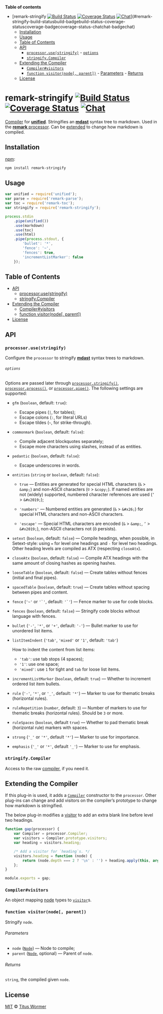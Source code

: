 <!-- START doctoc generated TOC please keep comment here to allow auto update -->
<!-- DON'T EDIT THIS SECTION, INSTEAD RE-RUN doctoc TO UPDATE -->
**Table of contents**

- [remark-stringify [![Build Status][build-badge]][build-status] [![Coverage Status][coverage-badge]][coverage-status] [![Chat][chat-badge]][chat]](#remark-stringify-build-statusbuild-badgebuild-status-coverage-statuscoverage-badgecoverage-status-chatchat-badgechat)
  - [Installation](#installation)
  - [Usage](#usage)
  - [Table of Contents](#table-of-contents)
  - [API](#api)
    - [`processor.use(stringify)`](#processorusestringify)
          - [`options`](#options)
    - [`stringify.Compiler`](#stringifycompiler)
  - [Extending the Compiler](#extending-the-compiler)
    - [`Compiler#visitors`](#compilervisitors)
    - [`function visitor(node[, parent])`](#function-visitornode-parent)
          - [Parameters](#parameters)
          - [Returns](#returns)
  - [License](#license)

<!-- END doctoc generated TOC please keep comment here to allow auto update -->

# remark-stringify [![Build Status][build-badge]][build-status] [![Coverage Status][coverage-badge]][coverage-status] [![Chat][chat-badge]][chat]

[Compiler][] for [**unified**][unified].  Stringifies an
[**mdast**][mdast] syntax tree to markdown.  Used in the [**remark**
processor][processor].  Can be [extended][extend] to change how
markdown is compiled.

## Installation

[npm][]:

```bash
npm install remark-stringify
```

## Usage

```js
var unified = require('unified');
var parse = require('remark-parse');
var toc = require('remark-toc');
var stringify = require('remark-stringify');

process.stdin
    .pipe(unified())
    .use(markdown)
    .use(toc)
    .use(html)
    .pipe(process.stdout, {
        'bullet': '*',
        'fence': '~',
        'fences': true,
        'incrementListMarker': false
    });
```

## Table of Contents

*   [API](#api)
    *   [processor.use(stringify)](#processorusestringify)
    *   [stringify.Compiler](#stringifycompiler)
*   [Extending the Compiler](#extending-the-compiler)
    *   [Compiler#visitors](#compilervisitors)
    *   [function visitor(node\[, parent\])](#function-visitornode-parent)
*   [License](#license)

## API

### `processor.use(stringify)`

Configure the `processor` to stringify [**mdast**][mdast] syntax trees
to markdown.

###### `options`

Options are passed later through [`processor.stringify()`][stringify],
[`processor.process()`][process], or [`processor.pipe()`][pipe].
The following settings are supported:

*   `gfm` (`boolean`, default: `true`):
    *   Escape pipes (`|`, for tables);
    *   Escape colons (`:`, for literal URLs)
    *   Escape tildes (`~`, for strike-through).
*   `commonmark` (`boolean`, default: `false`):
    *   Compile adjacent blockquotes separately;
    *   Escape more characters using slashes, instead of as entities.
*   `pedantic` (`boolean`, default: `false`):
    *   Escape underscores in words.
*   `entities` (`string` or `boolean`, default: `false`):

    *   `true` — Entities are generated for special HTML characters
        (`&` > `&amp;`) and non-ASCII characters (`©` > `&copy;`).
        If named entities are not (widely) supported, numbered character
        references are used (`’` > `&#x2019;`);

    *   `'numbers'` — Numbered entities are generated (`&` > `&#x26;`)
        for special HTML characters and non-ASCII characters.

    *   `'escape'` — Special HTML characters are encoded (`&` >
        `&amp;`, `’` > `&#x2019;`), non-ASCII characters not (ö persists).

*   `setext` (`boolean`, default: `false`)
    — Compile headings, when possible, in Setext-style: using `=` for
    level one headings and `-` for level two headings.  Other heading
    levels are compiled as ATX (respecting `closeAtx`).
*   `closeAtx` (`boolean`, default: `false`)
    — Compile ATX headings with the same amount of closing hashes as
    opening hashes.
*   `looseTable` (`boolean`, default: `false`)
    — Create tables without fences (initial and final pipes).
*   `spacedTable` (`boolean`, default: `true`)
    — Create tables without spacing between pipes and content.
*   `fence` (`'~'` or ``'`'``, default: ``'`'``)
    — Fence marker to use for code blocks.
*   `fences` (`boolean`, default: `false`)
    — Stringify code blocks without language with fences.
*   `bullet` (`'-'`, `'*'`, or `'+'`, default: `'-'`)
    — Bullet marker to use for unordered list items.
*   `listItemIndent` (`'tab'`, `'mixed'` or `'1'`, default: `'tab'`)

    How to indent the content from list items:

    *   `'tab'`: use tab stops (4 spaces);
    *   `'1'`: use one space;
    *   `'mixed'`: use `1` for tight and `tab` for loose list items.

*   `incrementListMarker` (`boolean`, default: `true`)
    — Whether to increment ordered list item bullets.
*   `rule` (`'-'`, `'*'`, or `'_'`, default: `'*'`)
    — Marker to use for thematic breaks (horizontal rules).
*   `ruleRepetition` (`number`, default: `3`)
    — Number of markers to use for thematic breaks (horizontal rules).
    Should be `3` or more.
*   `ruleSpaces` (`boolean`, default `true`)
    — Whether to pad thematic break (horizontal rule) markers with
    spaces.
*   `strong` (`'_'` or `'*'`, default `'*'`)
    — Marker to use for importance.
*   `emphasis` (`'_'` or `'*'`, default `'_'`)
    — Marker to use for emphasis.

### `stringify.Compiler`

Access to the raw [compiler][], if you need it.

## Extending the Compiler

If this plug-in is used, it adds a [`Compiler`][compiler] constructor
to the `processor`.  Other plug-ins can change and add visitors on
the compiler’s prototype to change how markdown is stringified.

The below plug-in modifies a [visitor][] to add an extra blank line
before level two headings.

```js
function gap(processor) {
    var Compiler = processor.Compiler;
    var visitors = Compiler.prototype.visitors;
    var heading = visitors.heading;

    /* Add a visitor for `heading`s. */
    visitors.heading = function (node) {
        return (node.depth === 2 ? '\n' : '') + heading.apply(this, arguments);
    };
}

module.exports = gap;
```

### `Compiler#visitors`

An object mapping [node][] types to [`visitor`][visitor]s.

### `function visitor(node[, parent])`

Stringify `node`.

###### Parameters

*   `node` ([`Node`][node]) — Node to compile;
*   `parent` ([`Node`][node], optional) — Parent of `node`.

###### Returns

`string`, the compiled given `node`.

## License

[MIT][license] © [Titus Wormer][author]

<!-- Definitions -->

[build-badge]: https://img.shields.io/travis/wooorm/remark.svg

[build-status]: https://travis-ci.org/wooorm/remark

[coverage-badge]: https://img.shields.io/codecov/c/github/wooorm/remark.svg

[coverage-status]: https://codecov.io/github/wooorm/remark

[chat-badge]: https://img.shields.io/gitter/room/wooorm/remark.svg

[chat]: https://gitter.im/wooorm/remark

[license]: https://github.com/wooorm/remark/blob/master/LICENSE

[author]: http://wooorm.com

[npm]: https://docs.npmjs.com/cli/install

[unified]: https://github.com/wooorm/unified

[processor]: https://github.com/wooorm/remark

[stringify]: https://github.com/wooorm/unified#processorstringifynode-filevalue-options

[process]: https://github.com/wooorm/unified#processorprocessfilevalue-options-done

[pipe]: https://github.com/wooorm/unified#processorpipestream-options

[compiler]: https://github.com/wooorm/unified#processorcompiler

[mdast]: https://github.com/wooorm/mdast

[node]: https://github.com/wooorm/unist#node

[extend]: #extending-the-compiler

[visitor]: #function-visitornode-parent
